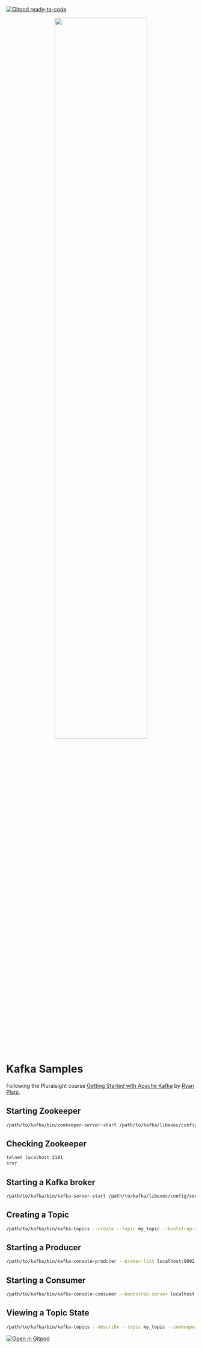 [![Gitpod ready-to-code](https://img.shields.io/badge/Gitpod-ready--to--code-blue?logo=gitpod)](https://gitpod.io/#https://github.com/XavierBrochard/kafka-samples)

<p align="center">
    <a href="https://www.hackerrank.com/xavierbrochard">
        <img width="70%" src="https://kafka.apache.org/images/logo.png">
    </a>
</p>

# Kafka Samples

Following the Pluralsight course [Getting Started with Apache Kafka](https://app.pluralsight.com/library/courses/apache-kafka-getting-started/table-of-contents) by [Ryan Plant](https://app.pluralsight.com/profile/author/ryan-plant).

## Starting Zookeeper

```bash
/path/to/kafka/bin/zookeeper-server-start /path/to/kafka/libexec/config/zookeeper.properties
```

## Checking Zookeeper

```bash
telnet localhost 2181
srvr
```

## Starting a Kafka broker

```bash
/path/to/kafka/bin/kafka-server-start /path/to/kafka/libexec/config/server.properties
```

## Creating a Topic

```bash
/path/to/kafka/bin/kafka-topics --create --topic my_topic --bootstrap-server localhost:9092 --replication-factor 1 --partitions 1
```

## Starting a Producer

```bash
/path/to/kafka/bin/kafka-console-producer --broker-list localhost:9092 --topic my_topic
```

## Starting a Consumer

```bash
/path/to/kafka/bin/kafka-console-consumer --bootstrap-server localhost:9092 --topic my_topic --from-beginning
```

## Viewing a Topic State

```bash
/path/to/kafka/bin/kafka-topics --describe --topic my_topic --zookeeper localhost:2181
```

[![Open in Gitpod](https://gitpod.io/button/open-in-gitpod.svg)](https://gitpod.io/#https://github.com/XavierBrochard/kafka-samples)
